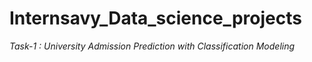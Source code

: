 # Internsavy_Data_science_projects  
*Task-1 : University Admission Prediction with Classification Modeling*

